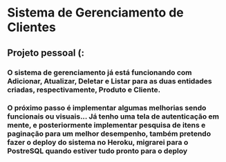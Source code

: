 # Sistema de Gerenciamento de Clientes
## Projeto pessoal (:

### O sistema de gerenciamento já está funcionando com Adicionar, Atualizar, Deletar e Listar para as duas entidades criadas, respectivamente, Produto e Cliente.

### O próximo passo é implementar algumas melhorias sendo funcionais ou visuais... Já tenho uma tela de autenticação em mente, e posteriormente implementar pesquisa de itens e paginação para um melhor desempenho, também pretendo fazer o deploy do sistema no Heroku, migrarei para o PostreSQL quando estiver tudo pronto para o deploy
